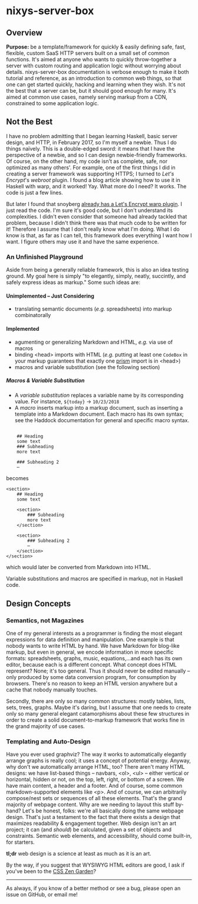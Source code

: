 # nixys-server-box

## Overview

**Purpose:** be a template/framework for quickly & easily defining safe, fast, flexible, custom SaaS HTTP servers built on a small set of common functions. It's aimed at anyone who wants to quickly throw-together a server with custom routing and application logic without worrying about details. nixys-server-box documentation is verbose enough to make it both tutorial and reference, as an introduction to common web things, so that one can get started quickly, hacking and learning when they wish. It's not the best that a server can be, but it should good enough for many. It's aimed at common use cases, namely serving markup from a CDN, constrained to some application logic.

## Not the Best

I have no problem admitting that I began learning Haskell, basic server design, and HTTP, in February 2017, so I'm myself a newbie. Thus I do things naïvely. This is a double-edged sword: it means that I have the perspective of a newbie, and so I can design newbie-friendly frameworks. Of course, on the other hand, my code isn't as complete, safe, nor optimized as many others'. For example, one of the first things I did in creating a server framework was supporting HTTPS; I turned to *Let's Encrypt*'s *webroot* plugin. I found a blog article showing how to use it in Haskell with warp, and it worked! Yay. What more do I need? It works. The code is just a few lines.

But later I found that snoyberg [already has a Let's Encrypt warp plugin](https://github.com/snoyberg/warp-letsencrypt). I just read the code. I'm sure it's good code, but I don't understand its complexities. I didn't even consider that someone had already tackled that problem, because I didn't think there was that much code to be written for it! Therefore I assume that I don't really know what I'm doing. What I do know is that, as far as I can tell, this framework does everything I want how I want. I figure others may use it and have the same experience.

### An Unfinished Playground

Aside from being a generally reliable framework, this is also an idea testing ground. My goal here is simply "to elegantly, simply, neatly, succintly, and safely express ideas as markup." Some such ideas are:

#### Unimplemented &ndash; Just Considering

* translating semantic documents (*e.g.* spreadsheets) into markup combinatorally

#### Implemented

* agumenting or generalizing Markdown and HTML, *e.g.* via use of macros
* binding \<head\> imports with HTML (*e.g.* putting at least one ```CodeBox``` in your markup guarantees that exactly one [prism](https://prismjs.com/) import is in \<head\>)
* macros and variable substitution (see the following section)

##### Macros & Variable Substitution

* A *variable substitution* replaces a variable name by its corresponding value. For instance, ```${today}``` → ```10/23/2018```
* A *macro* inserts markup into a markup document, such as inserting a <form> template into a Markdown document. Each macro has its own syntax; see the Haddock documentation for general and specific macro syntax.

<pre><code>
    ## Heading
    some text
    ### Subheading
    more text

    ### Subheading 2
    ⋯
</code></pre>

becomes

    <section>
        ## Heading
        some text

        <section>
            ### Subheading
            more text
        </section>

        <section>
            ### Subheading 2
            ⋯
        </section>
    </section>

which would later be converted from Markdown into HTML.

Variable substitutions and macros are specified in markup, not in Haskell code.

## Design Concepts

### Semantics, not Magazines

One of my general interests as a programmer is finding the most elegant expressions for data definition and manipulation. One example is that nobody wants to write HTML by hand. We have Markdown for blog-like markup, but even in general, we encode information in more specific formats: spreadsheets, graphs, music, equations,...and each has its own editor, because each is a different concept. What concept does HTML represent? None; it's too general. Thus it should never be edited manually &ndash; only produced by some data conversion program, for consumption by browsers. There's no reason to keep an HTML version anywhere but a cache that nobody manually touches.

Secondly, there are only so many common structures: mostly tables, lists, sets, trees, graphs. Maybe it's daring, but I assume that one needs to create only so many general elegant catamorphisms about these few structures in order to create a solid document-to-markup framework that works fine in the grand majority of use cases.

### Templating and Auto-Design

Have you ever used graphviz? The way it works to automatically elegantly arrange graphs is really cool; it uses a concept of potential energy. Anyway, why don't we automatically arrange HTML, too? There aren't many HTML designs: we have list-based things &ndash; navbars, \<ol\>, \<ul\> &ndash;  either vertical or horizontal, hidden or not, on the top, left, right, or bottom of a screen. We have main content, a header and a footer. And of course, some common markdown-supported elements like \<p\>. And of course, we can arbitrarily compose/nest sets or sequences of all these elements. That's the grand majority of webpage content. Why are we needing to layout this stuff by-hand? Let's be honest, folks: we're all basically doing the same webpage design. That's just a testament to the fact that there exists a design that maximizes readability & engagement together. Web design isn't an art project; it can (and *should*) be calculated, given a set of objects and constraints. Semantic web elements, and accessibility, should come built-in, for starters.

**tl;dr** web design is a science at least as much as it is an art.

By the way, if you suggest that WYSIWYG HTML editors are good, I ask if you've been to the [CSS Zen Garden](http://csszengarden.com/)?

---

As always, if you know of a better method or see a bug, please open an issue on GitHub, or email me!
